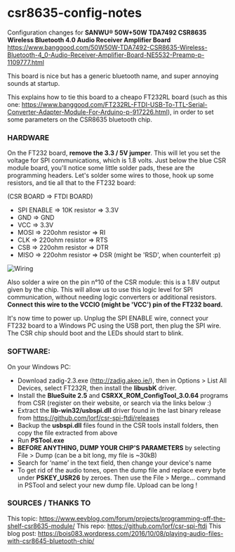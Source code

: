 # csr8635-config-notes

Configuration changes for **SANWU® 50W+50W TDA7492 CSR8635 Wireless Bluetooth 4.0 Audio Receiver Amplifier Board**
https://www.banggood.com/50W50W-TDA7492-CSR8635-Wireless-Bluetooth-4_0-Audio-Receiver-Amplifier-Board-NE5532-Preamp-p-1109777.html

This board is nice but has a generic bluetooth name, and super annoying sounds at startup.

This explains how to tie this board to a cheapo FT232RL board (such as this one: https://www.banggood.com/FT232RL-FTDI-USB-To-TTL-Serial-Converter-Adapter-Module-For-Arduino-p-917226.html), in order to set some parameters on the CSR8635 bluetooth chip.

### HARDWARE

On the FT232 board, **remove the 3.3 / 5V jumper**. This will let you set the voltage for SPI communications, which is 1.8 volts.
Just below the blue CSR module board, you'll notice some little solder pads, these are the programming headers. Let's solder some wires to those, hook up some resistors, and tie all that to the FT232 board:

(CSR BOARD => FTDI BOARD)
* SPI ENABLE => 10K resistor => 3.3V
* GND => GND
* VCC => 3.3V
* MOSI => 220ohm resistor => RI
* CLK => 220ohm resistor => RTS
* CSB => 220ohm resistor => DTR
* MISO => 220ohm resistor => DSR (might be 'RSD', when counterfeit :p)

![Wiring](maestun.github.com/csr8635-config-notes/wiring.jpg)


Also solder a wire on the pin n°10 of the CSR module: this is a 1.8V output given by the chip. 
This will allow us to use this logic level for SPI communication, without needing logic converters or additional resistors.
**Connect this wire to the VCCIO (might be 'VCC')  pin of the FT232 board.**

It's now time to power up. Unplug the SPI ENABLE wire, connect your FT232 board to a Windows PC using the USB port, then plug the SPI wire. The CSR chip should boot and the LEDs should start to blink.


### SOFTWARE:

On your Windows PC:
* Download zadig-2.3.exe (http://zadig.akeo.ie/), then in Options > List All Devices, select FT232R, then install the **libusbK** driver.
* Install the **BlueSuite 2.5** and **CSRXX_ROM_ConfigTool_3.0.64** programs from CSR (register on their website, or search via the links below :)
* Extract the **lib-win32/usbspi.dll** driver found in the last binary release from https://github.com/lorf/csr-spi-ftdi/releases
* Backup the **usbspi.dll** files found in the CSR tools install folders, then copy the file extracted from above
* Run **PSTool.exe**
* **BEFORE ANYTHING, DUMP YOUR CHIP'S PARAMETERS** by selecting File > Dump (can be a bit long, my file is ~30kB)
* Search for ‘name’ in the text field, then change your device's name
* To get rid of the audio tones, open the dump file and replace every byte under **PSKEY_USR26** by zeroes. Then use the File > Merge... command in PSTool and select your new dump file. Upload can be long !


### SOURCES / THANKS TO
This topic: https://www.eevblog.com/forum/projects/programming-off-the-shelf-csr8635-module/
This repo: https://github.com/lorf/csr-spi-ftdi
This blog post: https://bois083.wordpress.com/2016/10/08/playing-audio-files-with-csr8645-bluetooth-chip/

